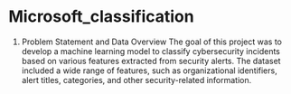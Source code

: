 # Microsoft_classification
1. Problem Statement and Data Overview The goal of this project was to develop a machine learning model to classify cybersecurity incidents based on various features extracted from security alerts. The dataset included a wide range of features, such as organizational identifiers, alert titles, categories, and other security-related information.
